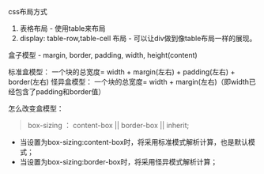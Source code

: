 
css布局方式
1. 表格布局 - 使用table来布局
2. display: table-row,table-cell 布局 - 可以让div做到像table布局一样的展现。

盒子模型 - margin, border, padding, width, height(content)

标准盒模型： 一个块的总宽度= width + margin(左右) + padding(左右) + border(左右)
怪异盒模型： 一个块的总宽度= width + margin(左右)（即width已经包含了padding和border值）

怎么改变盒模型：
> box-sizing ： content-box || border-box || inherit;
* 当设置为box-sizing:content-box时，将采用标准模式解析计算，也是默认模式；
* 当设置为box-sizing:border-box时，将采用怪异模式解析计算；